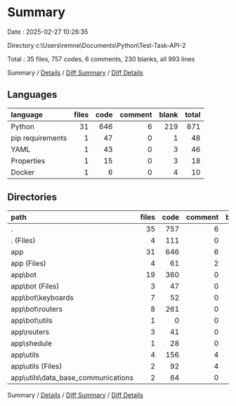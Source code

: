 # Summary

Date : 2025-02-27 10:26:35

Directory c:\\Users\\remne\\Documents\\Python\\Test-Task-API-2

Total : 35 files,  757 codes, 6 comments, 230 blanks, all 993 lines

Summary / [Details](details.md) / [Diff Summary](diff.md) / [Diff Details](diff-details.md)

## Languages
| language | files | code | comment | blank | total |
| :--- | ---: | ---: | ---: | ---: | ---: |
| Python | 31 | 646 | 6 | 219 | 871 |
| pip requirements | 1 | 47 | 0 | 1 | 48 |
| YAML | 1 | 43 | 0 | 3 | 46 |
| Properties | 1 | 15 | 0 | 3 | 18 |
| Docker | 1 | 6 | 0 | 4 | 10 |

## Directories
| path | files | code | comment | blank | total |
| :--- | ---: | ---: | ---: | ---: | ---: |
| . | 35 | 757 | 6 | 230 | 993 |
| . (Files) | 4 | 111 | 0 | 11 | 122 |
| app | 31 | 646 | 6 | 219 | 871 |
| app (Files) | 4 | 61 | 2 | 32 | 95 |
| app\\bot | 19 | 360 | 0 | 112 | 472 |
| app\\bot (Files) | 3 | 47 | 0 | 17 | 64 |
| app\\bot\\keyboards | 7 | 52 | 0 | 19 | 71 |
| app\\bot\\routers | 8 | 261 | 0 | 75 | 336 |
| app\\bot\\utils | 1 | 0 | 0 | 1 | 1 |
| app\\routers | 3 | 41 | 0 | 20 | 61 |
| app\\shedule | 1 | 28 | 0 | 9 | 37 |
| app\\utils | 4 | 156 | 4 | 46 | 206 |
| app\\utils (Files) | 2 | 92 | 4 | 28 | 124 |
| app\\utils\\data_base_communications | 2 | 64 | 0 | 18 | 82 |

Summary / [Details](details.md) / [Diff Summary](diff.md) / [Diff Details](diff-details.md)